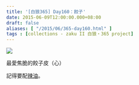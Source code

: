 ```yaml
---
title: '[白狼365] Day160：餃子'
date: 2015-06-09T12:00:00.000+08:00
draft: false
aliases: [ "/2015/06/365-day160.html" ]
tags : [collections - zaku II 白狼・365 project]
---
```


[![](https://farm1.staticflickr.com/526/18516571255_86b20986ae_z.jpg)](https://farm1.staticflickr.com/526/18516571255_86b20986ae_z.jpg)

最愛焦脆的餃子皮（心）  
  
記得要配[辣油](http://www.hidie.net/2015/04/365-day98.html)。